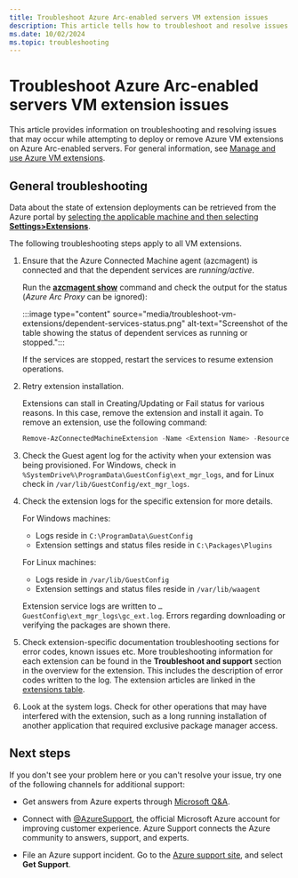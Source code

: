 ```yaml
---
title: Troubleshoot Azure Arc-enabled servers VM extension issues
description: This article tells how to troubleshoot and resolve issues with Azure VM extensions that arise with Azure Arc-enabled servers.
ms.date: 10/02/2024
ms.topic: troubleshooting
---
```


# Troubleshoot Azure Arc-enabled servers VM extension issues

This article provides information on troubleshooting and resolving issues that may occur while attempting to deploy or remove Azure VM extensions on Azure Arc-enabled servers. For general information, see [Manage and use Azure VM extensions](./manage-vm-extensions.md).

## General troubleshooting

Data about the state of extension deployments can be retrieved from the Azure portal by [selecting the applicable machine and then selecting **Settings>Extensions**](manage-vm-extensions-portal.md#list-extensions-installed).

The following troubleshooting steps apply to all VM extensions.

1. Ensure that the Azure Connected Machine agent (azcmagent) is connected and that the dependent services are *running/active*.

    Run the [**azcmagent show**](azcmagent-show.md) command and check the output for the status (*Azure Arc Proxy* can be ignored):
    
    :::image type="content" source="media/troubleshoot-vm-extensions/dependent-services-status.png" alt-text="Screenshot of the table showing the status of dependent services as running or stopped.":::

    If the services are stopped, restart the services to resume extension operations.

1. Retry extension installation.

    Extensions can stall in Creating/Updating or Fail status for various reasons. In this case, remove the extension and install it again. To remove an extension, use the following command:

    ```powershell
    Remove-AzConnectedMachineExtension -Name <Extension Name> -ResourceGroupName <RG Name> -MachineName <Machine Name>
    ```

1. Check the Guest agent log for the activity when your extension was being provisioned. For Windows, check in `%SystemDrive%\ProgramData\GuestConfig\ext_mgr_logs`, and for Linux check in `/var/lib/GuestConfig/ext_mgr_logs`.

1. Check the extension logs for the specific extension for more details.

    For Windows machines:
    - Logs reside in `C:\ProgramData\GuestConfig`
    - Extension settings and status files reside in `C:\Packages\Plugins`

    For Linux machines:
    - Logs reside in `/var/lib/GuestConfig`
    - Extension settings and status files reside in `/var/lib/waagent`

    Extension service logs are written to `…GuestConfig\ext_mgr_logs\gc_ext.log`. Errors regarding downloading or verifying the packages are shown there.  

1. Check extension-specific documentation troubleshooting sections for error codes, known issues etc. More troubleshooting information for each extension can be found in the **Troubleshoot and support** section in the overview for the extension. This includes the description of error codes written to the log. The extension articles are linked in the [extensions table](manage-vm-extensions.md#extensions).

1. Look at the system logs. Check for other operations that may have interfered with the extension, such as a long running installation of another application that required exclusive package manager access.

## Next steps

If you don't see your problem here or you can't resolve your issue, try one of the following channels for additional support:

- Get answers from Azure experts through [Microsoft Q&A](/answers/topics/azure-arc.html).

- Connect with [@AzureSupport](https://x.com/azuresupport), the official Microsoft Azure account for improving customer experience. Azure Support connects the Azure community to answers, support, and experts.

- File an Azure support incident. Go to the [Azure support site](https://azure.microsoft.com/support/options/), and select **Get Support**.
